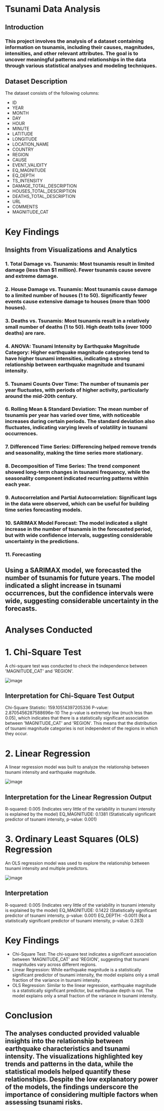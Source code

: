 # Tsunami Data Analysis
## Introduction
### This project involves the analysis of a dataset containing information on tsunamis, including their causes, magnitudes, intensities, and other relevant attributes. The goal is to uncover meaningful patterns and relationships in the data through various statistical analyses and modeling techniques.

## Dataset Description
The dataset consists of the following columns:

- ID
- YEAR
- MONTH
- DAY
- HOUR
- MINUTE
- LATITUDE
- LONGITUDE
- LOCATION_NAME
- COUNTRY
- REGION
- CAUSE
- EVENT_VALIDITY
- EQ_MAGNITUDE
- EQ_DEPTH
- TS_INTENSITY
- DAMAGE_TOTAL_DESCRIPTION
- HOUSES_TOTAL_DESCRIPTION
- DEATHS_TOTAL_DESCRIPTION
- URL
- COMMENTS
- MAGNITUDE_CAT

# Key Findings

## Insights from Visualizations and Analytics

### 1. Total Damage vs. Tsunamis: Most tsunamis result in limited damage (less than $1 million). Fewer tsunamis cause severe and extreme damage.

### 2. House Damage vs. Tsunamis: Most tsunamis cause damage to a limited number of houses (1 to 50). Significantly fewer events cause extensive damage to houses (more than 1000 houses).

### 3. Deaths vs. Tsunamis: Most tsunamis result in a relatively small number of deaths (1 to 50). High death tolls (over 1000 deaths) are rare.

### 4. ANOVA: Tsunami Intensity by Earthquake Magnitude Category: Higher earthquake magnitude categories tend to have higher tsunami intensities, indicating a strong relationship between earthquake magnitude and tsunami intensity.

### 5. Tsunami Counts Over Time: The number of tsunamis per year fluctuates, with periods of higher activity, particularly around the mid-20th century.

### 6. Rolling Mean & Standard Deviation: The mean number of tsunamis per year has varied over time, with noticeable increases during certain periods. The standard deviation also fluctuates, indicating varying levels of volatility in tsunami occurrences.

### 7. Differenced Time Series: Differencing helped remove trends and seasonality, making the time series more stationary.

### 8. Decomposition of Time Series: The trend component showed long-term changes in tsunami frequency, while the seasonality component indicated recurring patterns within each year.

### 9. Autocorrelation and Partial Autocorrelation: Significant lags in the data were observed, which can be useful for building time series forecasting models.

### 10. SARIMAX Model Forecast: The model indicated a slight increase in the number of tsunamis in the forecasted period, but with wide confidence intervals, suggesting considerable uncertainty in the predictions.

### 11. Forecasting
## Using a SARIMAX model, we forecasted the number of tsunamis for future years. The model indicated a slight increase in tsunami occurrences, but the confidence intervals were wide, suggesting considerable uncertainty in the forecasts.


# Analyses Conducted

# 1. Chi-Square Test
A chi-square test was conducted to check the independence between 'MAGNITUDE_CAT' and 'REGION'.

![image](https://github.com/mhdfaizjabir/Tsunami-Analysis-Forecasting/assets/91936520/34c6ab9a-d28d-4607-9dfd-3d658e31b29b)


## Interpretation for Chi-Square Test Output
Chi-Square Statistic: 159.10514397205336
P-value: 2.8705456287588696e-10
The p-value is extremely low (much less than 0.05), which indicates that there is a statistically significant association between 'MAGNITUDE_CAT' and 'REGION'. This means that the distribution of tsunami magnitude categories is not independent of the regions in which they occur.

# 2. Linear Regression
A linear regression model was built to analyze the relationship between tsunami intensity and earthquake magnitude.

![image](https://github.com/mhdfaizjabir/Tsunami-Analysis-Forecasting/assets/91936520/d1aa797c-1630-48fc-8ea8-07e61412adc6)

## Interpretation for the Linear Regression Output
R-squared: 0.005 (Indicates very little of the variability in tsunami intensity is explained by the model)
EQ_MAGNITUDE: 0.1381 (Statistically significant predictor of tsunami intensity, p-value: 0.001)

# 3. Ordinary Least Squares (OLS) Regression
An OLS regression model was used to explore the relationship between tsunami intensity and multiple predictors.

![image](https://github.com/mhdfaizjabir/Tsunami-Analysis-Forecasting/assets/91936520/a40567b9-3043-47f6-bdf1-ac99a711ed2f)

## Interpretation
R-squared: 0.005 (Indicates very little of the variability in tsunami intensity is explained by the model)
EQ_MAGNITUDE: 0.1422 (Statistically significant predictor of tsunami intensity, p-value: 0.001)
EQ_DEPTH: -0.0011 (Not a statistically significant predictor of tsunami intensity, p-value: 0.283)

# Key Findings

* Chi-Square Test: The chi-square test indicates a significant association between 'MAGNITUDE_CAT' and 'REGION', suggesting that tsunami magnitudes vary across different regions.
* Linear Regression: While earthquake magnitude is a statistically significant predictor of tsunami intensity, the model explains only a small fraction of the variance in tsunami intensity.
* OLS Regression: Similar to the linear regression, earthquake magnitude is a statistically significant predictor, but earthquake depth is not. The model explains only a small fraction of the variance in tsunami intensity.

# Conclusion
## The analyses conducted provided valuable insights into the relationship between earthquake characteristics and tsunami intensity. The visualizations highlighted key trends and patterns in the data, while the statistical models helped quantify these relationships. Despite the low explanatory power of the models, the findings underscore the importance of considering multiple factors when assessing tsunami risks.


